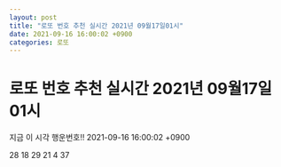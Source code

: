 ```yaml
---
layout: post
title: "로또 번호 추천 실시간 2021년 09월17일01시"
date: 2021-09-16 16:00:02 +0900
categories: 로또
---
```


# 로또 번호 추천 실시간 2021년 09월17일01시

지금 이 시각 행운번호!! 2021-09-16 16:00:02 +0900

 28  18  29  21  4  37 


